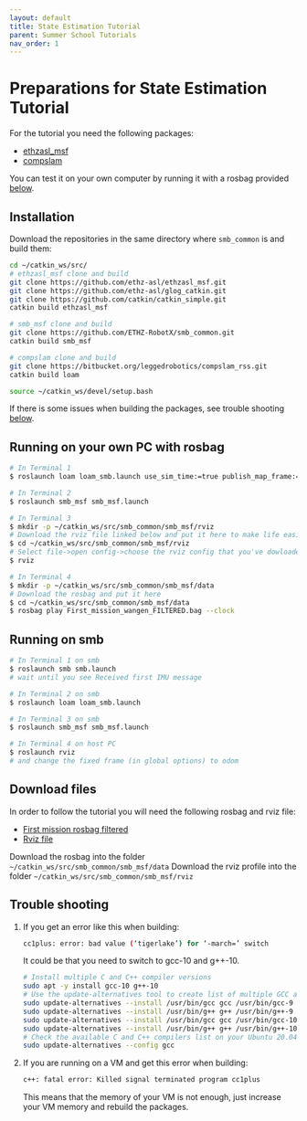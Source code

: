 ```yaml
---
layout: default
title: State Estimation Tutorial
parent: Summer School Tutorials
nav_order: 1
---
```


# Preparations for State Estimation Tutorial
For the tutorial you need the following packages:
 - [ethzasl_msf](https://github.com/ethz-asl/ethzasl_msf)
 - [compslam](https://bitbucket.org/leggedrobotics/compslam_rss/src/master/)

You can test it on your own computer by running it with a rosbag provided [below](#download-files).

## Installation
Download the repositories in the same directory where ```smb_common``` is and build them:

```bash
cd ~/catkin_ws/src/
# ethzasl_msf clone and build
git clone https://github.com/ethz-asl/ethzasl_msf.git
git clone https://github.com/ethz-asl/glog_catkin.git
git clone https://github.com/catkin/catkin_simple.git
catkin build ethzasl_msf

# smb_msf clone and build
git clone https://github.com/ETHZ-RobotX/smb_common.git
catkin build smb_msf

# compslam clone and build
git clone https://bitbucket.org/leggedrobotics/compslam_rss.git
catkin build loam

source ~/catkin_ws/devel/setup.bash
```
If there is some issues when building the packages, see trouble shooting [below](#trouble-shooting).

## Running on your own PC with rosbag

```bash
# In Terminal 1
$ roslaunch loam loam_smb.launch use_sim_time:=true publish_map_frame:=true

# In Terminal 2
$ roslaunch smb_msf smb_msf.launch  

# In Terminal 3
$ mkdir -p ~/catkin_ws/src/smb_common/smb_msf/rviz
# Download the rviz file linked below and put it here to make life easier
$ cd ~/catkin_ws/src/smb_common/smb_msf/rviz
# Select file->open config->choose the rviz config that you've dowloaded
$ rviz

# In Terminal 4
$ mkdir -p ~/catkin_ws/src/smb_common/smb_msf/data
# Download the rosbag and put it here
$ cd ~/catkin_ws/src/smb_common/smb_msf/data
$ rosbag play First_mission_wangen_FILTERED.bag --clock 
```
## Running on smb

```bash
# In Terminal 1 on smb
$ roslaunch smb smb.launch
# wait until you see Received first IMU message

# In Terminal 2 on smb
$ roslaunch loam loam_smb.launch 

# In Terminal 3 on smb
$ roslaunch smb_msf smb_msf.launch

# In Terminal 4 on host PC
$ roslaunch rviz
# and change the fixed frame (in global options) to odom
```

## Download files
In order to follow the tutorial you will need the following rosbag and rviz file:
  - [First mission rosbag filtered](http://robotics.ethz.ch/~asl-datasets/2021_RSS_datasets/StateEstimationTutorial/First_mission_wangen_FILTERED.bag)
  - [Rviz file](http://robotics.ethz.ch/~asl-datasets/2021_RSS_datasets/StateEstimationTutorial/smb.rviz)

Download the rosbag into the folder ```~/catkin_ws/src/smb_common/smb_msf/data```
Download the rviz profile into the folder ```~/catkin_ws/src/smb_common/smb_msf/rviz```

## Trouble shooting

1. If you get an error like this when building:

   ```bash
   cc1plus: error: bad value (‘tigerlake’) for ‘-march=’ switch
   ```

   It could be that you need to switch to gcc-10 and g++-10.

   ```bash
   # Install multiple C and C++ compiler versions
   sudo apt -y install gcc-10 g++-10
   # Use the update-alternatives tool to create list of multiple GCC and G++ compiler alternatives
   sudo update-alternatives --install /usr/bin/gcc gcc /usr/bin/gcc-9 9
   sudo update-alternatives --install /usr/bin/g++ g++ /usr/bin/g++-9 9
   sudo update-alternatives --install /usr/bin/gcc gcc /usr/bin/gcc-10 10
   sudo update-alternatives --install /usr/bin/g++ g++ /usr/bin/g++-10 10
   # Check the available C and C++ compilers list on your Ubuntu 20.04 system and select desired version by entering relevant selection number
   sudo update-alternatives --config gcc
   ```

2. If you are running on a VM and get this error when building:

   ```bash
   c++: fatal error: Killed signal terminated program cc1plus
   ```

   This means that the memory of your VM is not enough, just increase your VM memory and rebuild the packages.
